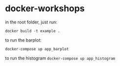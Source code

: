 # docker-workshops

in the root folder, just run:

`docker build -t example .`

to run the barplot:

`docker-compose up app_barplot`

to run the histogram
`docker-compose up app_histogram`
